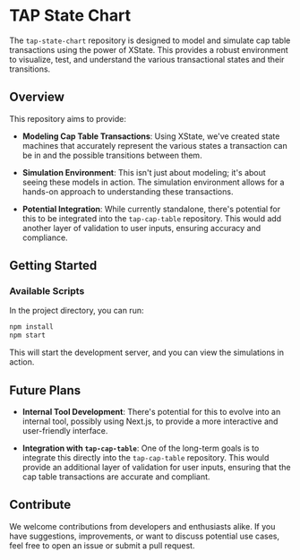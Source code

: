 
# TAP State Chart

The `tap-state-chart` repository is designed to model and simulate cap table transactions using the power of XState. This provides a robust environment to visualize, test, and understand the various transactional states and their transitions.

## Overview

This repository aims to provide:

- **Modeling Cap Table Transactions**: Using XState, we've created state machines that accurately represent the various states a transaction can be in and the possible transitions between them.
  
- **Simulation Environment**: This isn't just about modeling; it's about seeing these models in action. The simulation environment allows for a hands-on approach to understanding these transactions.
  
- **Potential Integration**: While currently standalone, there's potential for this to be integrated into the `tap-cap-table` repository. This would add another layer of validation to user inputs, ensuring accuracy and compliance.

## Getting Started

### Available Scripts

In the project directory, you can run:

```bash
npm install
npm start
```

This will start the development server, and you can view the simulations in action.

## Future Plans

- **Internal Tool Development**: There's potential for this to evolve into an internal tool, possibly using Next.js, to provide a more interactive and user-friendly interface.
  
- **Integration with `tap-cap-table`**: One of the long-term goals is to integrate this directly into the `tap-cap-table` repository. This would provide an additional layer of validation for user inputs, ensuring that the cap table transactions are accurate and compliant.

## Contribute

We welcome contributions from developers and enthusiasts alike. If you have suggestions, improvements, or want to discuss potential use cases, feel free to open an issue or submit a pull request.

